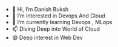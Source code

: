 - 👋 Hi, I’m Danish Buksh
- 👀 I’m interested in Devops And Cloud
- 🌱 I’m currently learning Devops , MLops
- 📫 Diving Deep into World of Cloud
- 😄 Deep interest in Web Dev
  

<!---
danish2299/danish2299 is a ✨ special ✨ repository because its `README.md` (this file) appears on your GitHub profile.
You can click the Preview link to take a look at your changes.
--->
